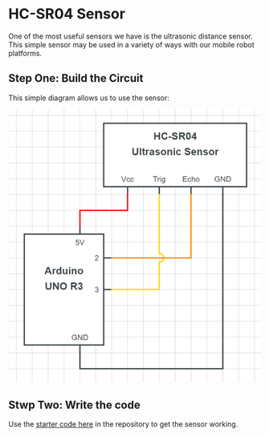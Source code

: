 # HC-SR04 Sensor
One of the most useful sensors we have is the ultrasonic distance sensor.  This simple sensor may be used in a variety of ways with our mobile robot platforms.  

## Step One: Build the Circuit

This simple diagram allows us to use the sensor:

![](https://github.com/WHS-Robotics-Classes/HC-SR04_Sensor/blob/main/HC-SR04_circuit.PNG?raw=true)

## Stwp Two: Write the code

Use the [starter code here](https://github.com/WHS-Robotics-Classes/HC-SR04_Sensor/blob/main/HC-SR04_demo.ino) in the repository to get the sensor working.
